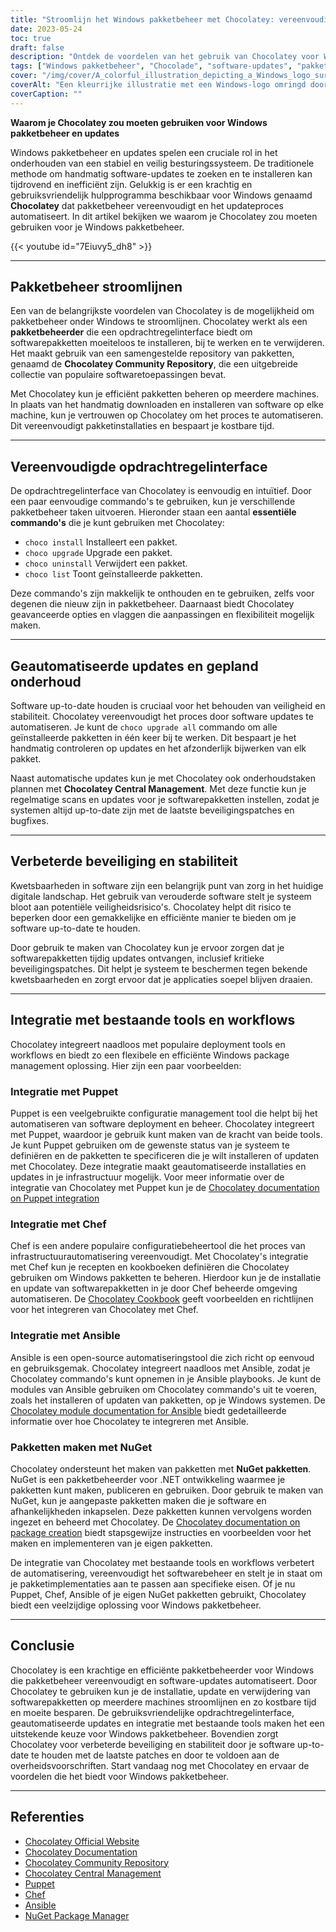 ```yaml
---
title: "Stroomlijn het Windows pakketbeheer met Chocolatey: vereenvoudig updates en verbeter de beveiliging"
date: 2023-05-24
toc: true
draft: false
description: "Ontdek de voordelen van het gebruik van Chocolatey voor Windows pakketbeheer: updates automatiseren, tijd besparen en systeemveiligheid garanderen."
tags: ["Windows pakketbeheer", "Chocolade", "software-updates", "pakketbeheerder", "opdrachtregelinterface", "geautomatiseerde updates", "gepland onderhoud", "beveiliging", "stabiliteit", "integratie", "overheidsvoorschriften", "naleving", "marionet", "Chef", "Ansible", "NuGet pakketten", "DoD STIG", "pakketbeheer stroomlijnen", "kwetsbaarheden in software", "inzetgereedschappen", "Windows-updates", "Windows pakketupdates", "Beheer van Windows-software", "Windows pakketbeheerder", "tool voor pakketbeheer", "geautomatiseerde pakketupdates", "Windows beveiligingsupdates", "installatie softwarepakket", "Uitrol van Windows-software", "pakketbeheersysteem", "Windows softwarerepository", "Windows software cache"]
cover: "/img/cover/A_colorful_illustration_depicting_a_Windows_logo_surrounded.png"
coverAlt: "Een kleurrijke illustratie met een Windows-logo omringd door verschillende softwarepictogrammen die staan voor gestroomlijnd pakketbeheer en updates."
coverCaption: ""
---
```


**Waarom je Chocolatey zou moeten gebruiken voor Windows pakketbeheer en updates**

Windows pakketbeheer en updates spelen een cruciale rol in het onderhouden van een stabiel en veilig besturingssysteem. De traditionele methode om handmatig software-updates te zoeken en te installeren kan tijdrovend en inefficiënt zijn. Gelukkig is er een krachtig en gebruiksvriendelijk hulpprogramma beschikbaar voor Windows genaamd **Chocolatey** dat pakketbeheer vereenvoudigt en het updateproces automatiseert. In dit artikel bekijken we waarom je Chocolatey zou moeten gebruiken voor je Windows pakketbeheer.

{{< youtube id="7Eiuvy5_dh8" >}}

______

## Pakketbeheer stroomlijnen

Een van de belangrijkste voordelen van Chocolatey is de mogelijkheid om pakketbeheer onder Windows te stroomlijnen. Chocolatey werkt als een **pakketbeheerder** die een opdrachtregelinterface biedt om softwarepakketten moeiteloos te installeren, bij te werken en te verwijderen. Het maakt gebruik van een samengestelde repository van pakketten, genaamd de **Chocolatey Community Repository**, die een uitgebreide collectie van populaire softwaretoepassingen bevat.

Met Chocolatey kun je efficiënt pakketten beheren op meerdere machines. In plaats van het handmatig downloaden en installeren van software op elke machine, kun je vertrouwen op Chocolatey om het proces te automatiseren. Dit vereenvoudigt pakketinstallaties en bespaart je kostbare tijd.

______

## Vereenvoudigde opdrachtregelinterface

De opdrachtregelinterface van Chocolatey is eenvoudig en intuïtief. Door een paar eenvoudige commando's te gebruiken, kun je verschillende pakketbeheer taken uitvoeren. Hieronder staan een aantal **essentiële commando's** die je kunt gebruiken met Chocolatey:

- `choco install` Installeert een pakket.
- `choco upgrade` Upgrade een pakket.
- `choco uninstall` Verwijdert een pakket.
- `choco list` Toont geïnstalleerde pakketten.

Deze commando's zijn makkelijk te onthouden en te gebruiken, zelfs voor degenen die nieuw zijn in pakketbeheer. Daarnaast biedt Chocolatey geavanceerde opties en vlaggen die aanpassingen en flexibiliteit mogelijk maken.

______

## Geautomatiseerde updates en gepland onderhoud

Software up-to-date houden is cruciaal voor het behouden van veiligheid en stabiliteit. Chocolatey vereenvoudigt het proces door software updates te automatiseren. Je kunt de `choco upgrade all` commando om alle geïnstalleerde pakketten in één keer bij te werken. Dit bespaart je het handmatig controleren op updates en het afzonderlijk bijwerken van elk pakket.

Naast automatische updates kun je met Chocolatey ook onderhoudstaken plannen met **Chocolatey Central Management**. Met deze functie kun je regelmatige scans en updates voor je softwarepakketten instellen, zodat je systemen altijd up-to-date zijn met de laatste beveiligingspatches en bugfixes.

______

## Verbeterde beveiliging en stabiliteit

Kwetsbaarheden in software zijn een belangrijk punt van zorg in het huidige digitale landschap. Het gebruik van verouderde software stelt je systeem bloot aan potentiële veiligheidsrisico's. Chocolatey helpt dit risico te beperken door een gemakkelijke en efficiënte manier te bieden om je software up-to-date te houden.

Door gebruik te maken van Chocolatey kun je ervoor zorgen dat je softwarepakketten tijdig updates ontvangen, inclusief kritieke beveiligingspatches. Dit helpt je systeem te beschermen tegen bekende kwetsbaarheden en zorgt ervoor dat je applicaties soepel blijven draaien.

______

## Integratie met bestaande tools en workflows

Chocolatey integreert naadloos met populaire deployment tools en workflows en biedt zo een flexibele en efficiënte Windows package management oplossing. Hier zijn een paar voorbeelden:

### Integratie met Puppet

Puppet is een veelgebruikte configuratie management tool die helpt bij het automatiseren van software deployment en beheer. Chocolatey integreert met Puppet, waardoor je gebruik kunt maken van de kracht van beide tools. Je kunt Puppet gebruiken om de gewenste status van je systeem te definiëren en de pakketten te specificeren die je wilt installeren of updaten met Chocolatey. Deze integratie maakt geautomatiseerde installaties en updates in je infrastructuur mogelijk. Voor meer informatie over de integratie van Chocolatey met Puppet kun je de [Chocolatey documentation on Puppet integration](https://docs.chocolatey.org/en-us/features/integrations#puppet)

### Integratie met Chef

Chef is een andere populaire configuratiebeheertool die het proces van infrastructuurautomatisering vereenvoudigt. Met Chocolatey's integratie met Chef kun je recepten en kookboeken definiëren die Chocolatey gebruiken om Windows pakketten te beheren. Hierdoor kun je de installatie en update van softwarepakketten in je door Chef beheerde omgeving automatiseren. De [Chocolatey Cookbook](https://github.com/chocolatey/chocolatey-cookbook) geeft voorbeelden en richtlijnen voor het integreren van Chocolatey met Chef.

### Integratie met Ansible

Ansible is een open-source automatiseringstool die zich richt op eenvoud en gebruiksgemak. Chocolatey integreert naadloos met Ansible, zodat je Chocolatey commando's kunt opnemen in je Ansible playbooks. Je kunt de modules van Ansible gebruiken om Chocolatey commando's uit te voeren, zoals het installeren of updaten van pakketten, op je Windows systemen. De [Chocolatey module documentation for Ansible](https://docs.ansible.com/ansible/latest/collections/chocolatey/chocolatey/index.html) biedt gedetailleerde informatie over hoe Chocolatey te integreren met Ansible.

### Pakketten maken met NuGet

Chocolatey ondersteunt het maken van pakketten met **NuGet pakketten**. NuGet is een pakketbeheerder voor .NET ontwikkeling waarmee je pakketten kunt maken, publiceren en gebruiken. Door gebruik te maken van NuGet, kun je aangepaste pakketten maken die je software en afhankelijkheden inkapselen. Deze pakketten kunnen vervolgens worden ingezet en beheerd met Chocolatey. De [Chocolatey documentation on package creation](https://docs.chocolatey.org/en-us/create/create-packages) biedt stapsgewijze instructies en voorbeelden voor het maken en implementeren van je eigen pakketten.

De integratie van Chocolatey met bestaande tools en workflows verbetert de automatisering, vereenvoudigt het softwarebeheer en stelt je in staat om je pakketimplementaties aan te passen aan specifieke eisen. Of je nu Puppet, Chef, Ansible of je eigen NuGet pakketten gebruikt, Chocolatey biedt een veelzijdige oplossing voor Windows pakketbeheer.

______

## Conclusie

Chocolatey is een krachtige en efficiënte pakketbeheerder voor Windows die pakketbeheer vereenvoudigt en software-updates automatiseert. Door Chocolatey te gebruiken kun je de installatie, update en verwijdering van softwarepakketten op meerdere machines stroomlijnen en zo kostbare tijd en moeite besparen. De gebruiksvriendelijke opdrachtregelinterface, geautomatiseerde updates en integratie met bestaande tools maken het een uitstekende keuze voor Windows pakketbeheer. Bovendien zorgt Chocolatey voor verbeterde beveiliging en stabiliteit door je software up-to-date te houden met de laatste patches en door te voldoen aan de overheidsvoorschriften. Start vandaag nog met Chocolatey en ervaar de voordelen die het biedt voor Windows pakketbeheer.

______

## Referenties

- [Chocolatey Official Website](https://chocolatey.org/)
- [Chocolatey Documentation](https://docs.chocolatey.org/)
- [Chocolatey Community Repository](https://community.chocolatey.org/packages)
- [Chocolatey Central Management](https://chocolatey.org/central-management)
- [Puppet](https://puppet.com/)
- [Chef](https://www.chef.io/)
- [Ansible](https://www.ansible.com/)
- [NuGet Package Manager](https://www.nuget.org/)
